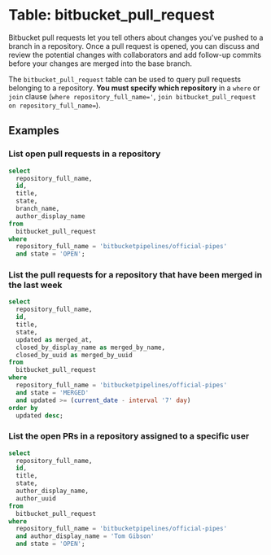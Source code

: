 # Table: bitbucket_pull_request

Bitbucket pull requests let you tell others about changes you've pushed to a branch in a repository. Once a pull request is opened, you can discuss and review the potential changes with collaborators and add follow-up commits before your changes are merged into the base branch.

The `bitbucket_pull_request` table can be used to query pull requests belonging to a repository. **You must specify which repository** in a `where` or `join` clause (`where repository_full_name='`, `join bitbucket_pull_request on repository_full_name=`).

## Examples

### List open pull requests in a repository

```sql
select
  repository_full_name,
  id,
  title,
  state,
  branch_name,
  author_display_name
from
  bitbucket_pull_request
where
  repository_full_name = 'bitbucketpipelines/official-pipes'
  and state = 'OPEN';
```

### List the pull requests for a repository that have been merged in the last week

```sql
select
  repository_full_name,
  id,
  title,
  state,
  updated as merged_at,
  closed_by_display_name as merged_by_name,
  closed_by_uuid as merged_by_uuid
from
  bitbucket_pull_request
where
  repository_full_name = 'bitbucketpipelines/official-pipes'
  and state = 'MERGED'
  and updated >= (current_date - interval '7' day)
order by
  updated desc;
```

### List the open PRs in a repository assigned to a specific user

```sql
select
  repository_full_name,
  id,
  title,
  state,
  author_display_name,
  author_uuid
from
  bitbucket_pull_request
where
  repository_full_name = 'bitbucketpipelines/official-pipes'
  and author_display_name = 'Tom Gibson'
  and state = 'OPEN';
```
